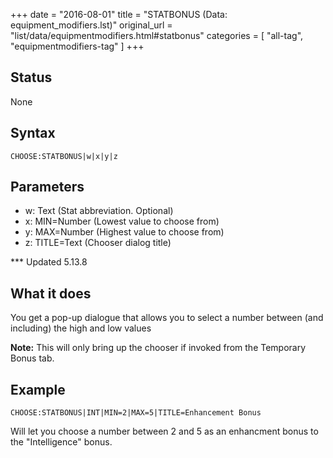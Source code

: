 +++
date = "2016-08-01"
title = "STATBONUS (Data: equipment_modifiers.lst)"
original_url = "list/data/equipmentmodifiers.html#statbonus"
categories = [ "all-tag", "equipmentmodifiers-tag" ]
+++

## Status

None

## Syntax

`CHOOSE:STATBONUS|w|x|y|z`

## Parameters

-   w: Text (Stat abbreviation. Optional)
-   x: MIN=Number (Lowest value to choose from)
-   y: MAX=Number (Highest value to choose from)
-   z: TITLE=Text (Chooser dialog title)



<span id="statbonus"></span> \*\*\* Updated 5.13.8

What it does
------------

You get a pop-up dialogue that allows you to select a number between
(and including) the high and low values

**Note:** This will only bring up the chooser if invoked from the
Temporary Bonus tab.

Example
-------

`CHOOSE:STATBONUS|INT|MIN=2|MAX=5|TITLE=Enhancement Bonus`

Will let you choose a number between 2 and 5 as an enhancment bonus to
the "Intelligence" bonus.

